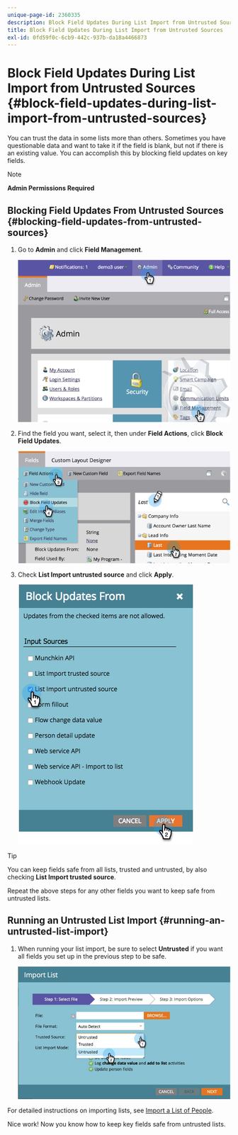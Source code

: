 ```yaml
---
unique-page-id: 2360335
description: Block Field Updates During List Import from Untrusted Sources - Marketo Docs - Product Documentation
title: Block Field Updates During List Import from Untrusted Sources
exl-id: 0fd59f0c-6cb9-442c-937b-da18a4466873
---
```

# Block Field Updates During List Import from Untrusted Sources {#block-field-updates-during-list-import-from-untrusted-sources}

You can trust the data in some lists more than others. Sometimes you have questionable data and want to take it if the field is blank, but not if there is an existing value. You can accomplish this by blocking field updates on key fields.

>[!NOTE]
>
>**Admin Permissions Required**

## Blocking Field Updates From Untrusted Sources {#blocking-field-updates-from-untrusted-sources}

1. Go to **Admin** and click **Field Management**.

   ![](assets/image2014-9-19-9-3a38-3a38.png)

1. Find the field you want, select it, then under **Field Actions**, click **Block Field Updates**.

   ![](assets/image2014-9-19-9-3a39-3a40.png)

1. Check **List Import untrusted source** and click **Apply**.

   ![](assets/blockupdates.png)

>[!TIP]
>
>You can keep fields safe from all lists, trusted and untrusted, by also checking **List Import trusted source**.

Repeat the above steps for any other fields you want to keep safe from untrusted lists.

## Running an Untrusted List Import {#running-an-untrusted-list-import}

1. When running your list import, be sure to select **Untrusted** if you want all fields you set up in the previous step to be safe.

   ![](assets/importpersondetails.jpg)

For detailed instructions on importing lists, see [Import a List of People](/help/marketo/getting-started/quick-wins/import-a-list-of-people.md).

Nice work! Now you know how to keep key fields safe from untrusted lists.
